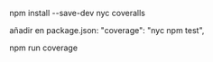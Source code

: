npm install --save-dev nyc coveralls

añadir en package.json:
"coverage": "nyc npm test",

npm run coverage